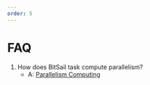 ```yaml
---
order: 5
---
```



# FAQ

 1. How does BitSail task compute parallelism?
    - A: [Parallelism Computing](docs/faq/parallelism.md)